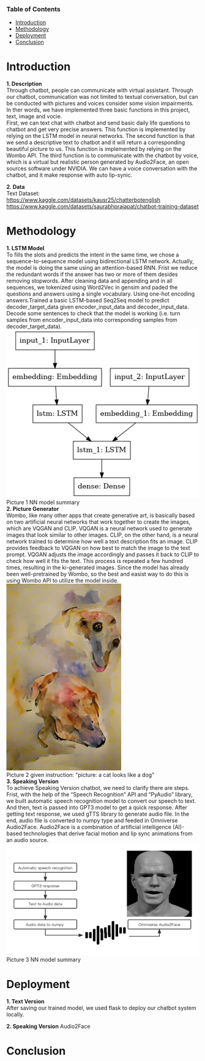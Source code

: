 ### Table of Contents
- [Introduction](#introduction)
- [Methodology](#methodology)
- [Deployment](#deployment)
- [Conclusion](#conclusion)



# Introduction

**1. Description**  
Through chatbot, people can communicate with virtual assistant. Through our chatbot, communication was not limited to textual conversation, but can be conducted with pictures and voices consider some vision impairments. In ther words, we have implemented three basic functions in this project, text, image and vocie.  
First, we can text chat with chatbot and send basic daily life questions to chatbot and get very precise answers. This function is implemented by relying on the LSTM model in neural networks. The second function is that we send a descriptive text to chatbot and it will return a corresponding beautiful picture to us. This function is implemented by relying on the Wombo API. The third function is to communicate with the chatbot by voice, which is a virtual but realistic person generated by Audio2Face, an open sources software under NVIDIA. We can have a voice conversation with the chatbot, and it make response with auto lip-synic.

**2. Data**  
Text Dataset:  
https://www.kaggle.com/datasets/kausr25/chatterbotenglish  
https://www.kaggle.com/datasets/saurabhprajapat/chatbot-training-dataset 



# Methodology
**1. LSTM Model**  
To fills the slots and predicts the intent in the same time, we chose a sequence-to-sequence model using bidirectional LSTM network. Actually, the model is doing the same using an attention-based RNN.
Frist we reduce the redundant words if the answer has two or more of them desides removing stopwords. After cleaning data and appending <START> and <END> in all sequences, we tokenized using Word2Vec in gensim and paded the questions and answers using a single vocabulary. Using one-hot encoding answers.Trained a basic LSTM-based Seq2Seq model to predict decoder_target_data given encoder_input_data and decoder_input_data. Decode some sentences to check that the model is working (i.e. turn samples from encoder_input_data into corresponding samples from decoder_target_data).
![NN model summary](picture/model.png)  
Picture 1 NN model summary  
**2. Picture Generator**  
Wombo, like many other apps that create generative art, is basically based on two artificial neural networks that work together to create the images, which are VQGAN and CLIP. VQGAN is a neural network used to generate images that look similar to other images. CLIP, on the other hand, is a neural network trained to determine how well a text description fits an image. CLIP provides feedback to VQGAN on how best to match the image to the text prompt. VQGAN adjusts the image accordingly and passes it back to CLIP to check how well it fits the text. This process is repeated a few hundred times, resulting in the ki-generated images. Since the model has already been well-pretrained by Wombo, so the best and easist way to do this is using Wombo API to utilize the model inside.  
<img src="picture/image.jpg" width = "300" align=center/>  
Picture 2 given instruction: "picture: a cat looks like a dog"   
**3. Speaking Version**  
To achieve Speaking Version chatbot, we need to clarify there are steps. Frist, with the help of the “Speech Recognition” API and “PyAudio” library, we built automatic speech recognition model to convert our speech to text. And then, text is passed into GPT3 model to get a quick response. After getting text response, we used gTTS library to generate audio file. In the end, audio file is converted to numpy type and feeded in Omniverse Audio2Face. Audio2Face is a combination of artificial intelligence (AI)-based technologies that derive facial motion and lip sync animations from an audio source. 
<img src="picture/audio2face.png" width = "800" align=center/> 
Picture 3 NN model summary  



# Deployment

**1. Text Version**  
After saving our trained model, we used flask to deploy our chatbot system locally.  

**2. Speaking Version** 
Audio2Face
# Conclusion
